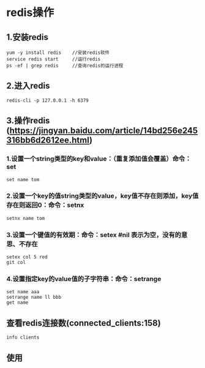 # redis操作

## 1.安装redis
    yum -y install redis    //安装redis软件
    service redis start     //运行redis
    ps -ef | grep redis     //查询redis的运行进程

## 2.进入redis
    redis-cli -p 127.0.0.1 -h 6379


## 3.操作redis (https://jingyan.baidu.com/article/14bd256e245316bb6d2612ee.html)

### 1.设置一个string类型的key和value：（重复添加值会覆盖）命令：set  
    set name tom

### 2.设置一个key的值string类型的value，key值不存在则添加，key值存在则返回0：命令：setnx

    setnx name tom

### 3.设置一个键值的有效期：命令：setex #nil  表示为空，没有的意思、不存在
    setex col 5 red
    git col

### 4.设置指定key的value值的子字符串：命令：setrange
    set name aaa
    setrange name ll bbb
    get name


## 查看redis连接数(connected_clients:158)
    info clients

## 使用